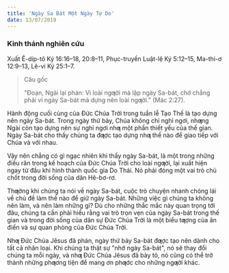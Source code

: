 ```yaml
---
title: 'Ngày Sa Bát Một Ngày Tự Do'
date: 13/07/2019
---
```

### Kinh thánh nghiên cứu
Xuất Ê-díp-tô Ký 16:16–18, 20:8–11, Phục-truyền Luật-lệ Ký 5:12–15, Ma-thi-ơ 12:9–13, Lê-vi Ký 25:1–7.

> <p>Câu gốc</p>
> "Đoạn, Ngài lại phán: Vì loài ngƣời mà lập ngày Sa-bát, chớ chẳng phải vì ngày Sa-bát mà dựng nên loài ngƣời." (Mác 2:27).

Hành động cuối cùng của Đức Chúa Trời trong tuần lễ Tạo Thế là tạo dựng nên ngày Sa-bát. Trong ngày thứ bảy, Chúa không chỉ nghỉ ngơi, nhƣng Ngài còn tạo dựng nên sự nghỉ ngơi nhƣ một phần thiết yếu của thế gian. Ngày Sa-bát cho thấy chúng ta đƣợc tạo dựng nhƣ thế nào để giao tiếp với Chúa và với nhau.

Vậy nên chẳng có gì ngạc nhiên khi thấy ngày Sa-bát, là một trong những điều răn trong kế hoạch của Đức Chúa Trời cho loài ngƣời, lại xuất hiện ngay từ đầu khi hình thành quốc gia Do Thái. Nó phải đóng một vai trò chủ chốt trong đời sống của dân Hê-bơ-rơ.

Thƣờng khi chúng ta nói về ngày Sa-bát, cuộc trò chuyện nhanh chóng lái về chủ đề làm thế nào để giữ ngày Sa-bát. Những việc gì chúng ta không nên làm, và nên làm những gì? Dù cho những thắc mắc này quan trọng tới đâu, chúng ta cần phải hiểu rằng vai trò trọn vẹn của ngày Sa-bát trong thế gian và trong đời sống của dân sự Đức Chúa Trời là một biểu tƣợng của ân điển và sự quan phòng của Đức Chúa Trời.

Nhƣ Đức Chúa Jêsus đã phán, ngày thứ bảy Sa-bát đƣợc tạo nên dành cho tất cả nhân loại. Khi chúng ta thật sự "nhớ ngày Sa-bát", nó sẽ thay đổi chúng ta mỗi ngày, và nhƣ Đức Chúa Jêsus đã bày tỏ, nó cũng có thể trở thành những phƣơng tiện để mang ơn phƣớc cho những ngƣời khác.